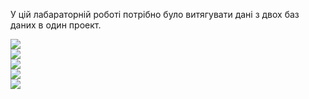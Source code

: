 У цій лабараторній роботі потрібно було витягувати дані з двох баз даних в один проект.

![](https://github.com/chugaister228/spring-university-practise/blob/main/laba27/readmeimages/1.png)  
![](https://github.com/chugaister228/spring-university-practise/blob/main/laba27/readmeimages/2.png)  
![](https://github.com/chugaister228/spring-university-practise/blob/main/laba27/readmeimages/3.png)  
![](https://github.com/chugaister228/spring-university-practise/blob/main/laba27/readmeimages/4.png)  
![](https://github.com/chugaister228/spring-university-practise/blob/main/laba27/readmeimages/5.png)  
